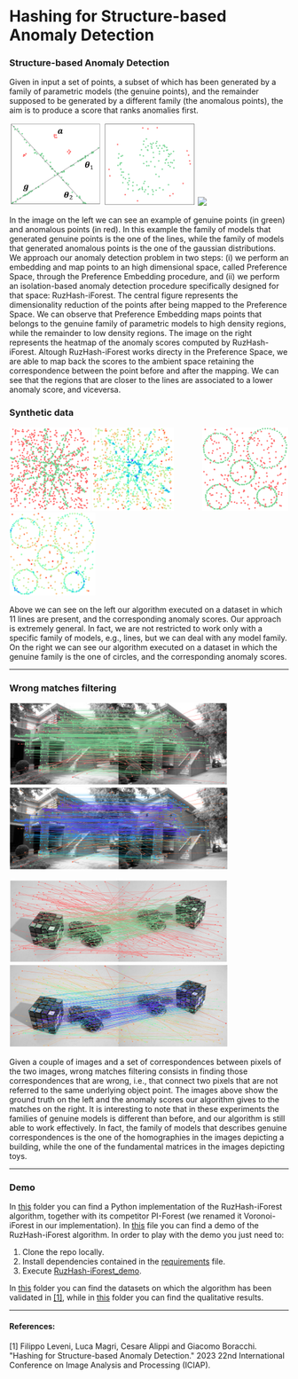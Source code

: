 # Hashing for Structure-based Anomaly Detection

### Structure-based Anomaly Detection
Given in input a set of points, a subset of which has been generated by a family of parametric models (the genuine points), and the remainder supposed to be generated by a different family (the anomalous points), the aim is to produce a score that ranks anomalies first.
<p float="left">
  <img src="./images/overview/data_modified.svg" height="150" />
  <img src="./images/overview/data_mds_modified.svg" height="150" /> 
  <!--img src="./images/overview/data_scores_modified.svg" height="150" /-->
  <img src="./images/overview/scores_modified.svg" height="150" />
</p>
In the image on the left we can see an example of genuine points (in green) and anomalous points (in red).
In this example the family of models that generated genuine points is the one of the lines, while the family of models that generated anomalous points is the one of the gaussian distributions.
We approach our anomaly detection problem in two steps: (i) we perform an embedding and map points to an high dimensional space, called Preference Space, through the Preference Embedding procedure, and (ii) we perform an isolation-based anomaly detection procedure specifically designed for that space: RuzHash-iForest.
The central figure represents the dimensionality reduction of the points after being mapped to the Preference Space. We can observe that Preference Embedding maps points that belongs to the genuine family of parametric models to high density regions, while the remainder to low density regions.
The image on the right represents the heatmap of the anomaly scores computed by RuzHash-iForest. Altough RuzHash-iForest works directy in the Preference Space, we are able to map back the scores to the ambient space retaining the correspondence between the point before and after the mapping. We can see that the regions that are closer to the lines are associated to a lower anomaly score, and viceversa.

### Synthetic data
<p float="left">
  <img src="./images/datasets/synthetic/lines/star11_cut.svg" height="150" />
  <img src="./images/results/synthetic/lines/star11_cut.svg" height="150" />
  &nbsp;&nbsp;&nbsp;&nbsp;&nbsp;&nbsp;&nbsp;&nbsp;&nbsp;&nbsp;&nbsp;
  <img src="./images/datasets/synthetic/circles/circle5_cut.svg" height="150" />
  <img src="./images/results/synthetic/circles/circle5_cut.svg" height="150" />
</p>
Above we can see on the left our algorithm executed on a dataset in which 11 lines are present, and the corresponding anomaly scores.
Our approach is extremely general. In fact, we are not restricted to work only with a specific family of models, e.g., lines, but we can deal with any model family.
On the right we can see our algorithm executed on a dataset in which the genuine family is the one of circles, and the corresponding anomaly scores.

<hr>

### Wrong matches filtering
<p float="left">
  <img src="./images/datasets/real/homographies/johnsona_cut.svg" height="150" />
  <img src="./images/results/real/homographies/johnsona_cut.svg" height="150" />
</p>

<p float="left">
  <img src="./images/datasets/real/fundamental/cubechips_cut.svg" height="150" />
  <img src="./images/results/real/fundamental/cubechips_cut.svg" height="150" />
</p>
Given a couple of images and a set of correspondences between pixels of the two images, wrong matches filtering consists in finding those correspondences that are wrong, i.e., that connect two pixels that are not referred to the same underlying object point.
The images above show the ground truth on the left and the anomaly scores our algorithm gives to the matches on the right. It is interesting to note that in these experiments the families of genuine models is different than before, and our algorithm is still able to work effectively.
In fact, the family of models that describes genuine correspondences is the one of the homographies in the images depicting a building, while the one of the fundamental matrices in the images depicting toys.

<hr>

### Demo
In [this](PreferenceIForest) folder you can find a Python implementation of the RuzHash-iForest algorithm, together with its competitor PI-Forest (we renamed it Voronoi-iForest in our implementation).
In [this](RuzHash-iForest_demo.py) file you can find a demo of the RuzHash-iForest algorithm.
In order to play with the demo you just need to:
1. Clone the repo locally.
2. Install dependencies contained in the [requirements](requirements.txt) file.
3. Execute [RuzHash-iForest_demo](RuzHash-iForest_demo.py).

In [this](datasets) folder you can find the datasets on which the algorithm has been validated in [[1]](#1), while in [this](images) folder you can find the qualitative results.

<hr>

#### References:
<a id="1">[1]</a>
Filippo Leveni, Luca Magri, Cesare Alippi and Giacomo Boracchi. "Hashing for Structure-based Anomaly Detection." 2023 22nd International Conference on Image Analysis and Processing (ICIAP).

